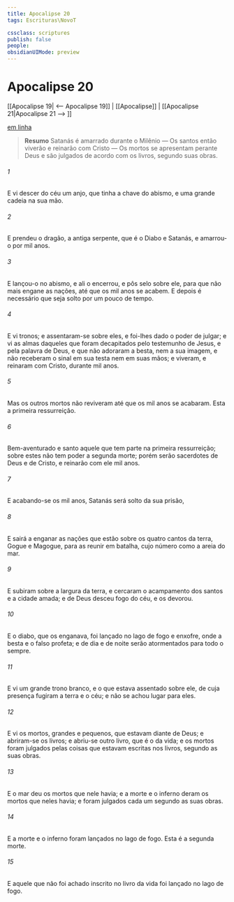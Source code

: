 ```yaml
---
title: Apocalipse 20
tags: Escrituras\NovoT

cssclass: scriptures
publish: false
people:
obsidianUIMode: preview
---
```


# Apocalipse 20
[[Apocalipse 19| <-- Apocalipse 19]] | [[Apocalipse]] | [[Apocalipse 21|Apocalipse 21 --> ]]

[em linha](https://churchofjesuschrist.org/study/scriptures/nt/rev/20?lang=por)

> __Resumo__
Satanás é amarrado durante o Milênio — Os santos então viverão e reinarão com Cristo — Os mortos se apresentam perante Deus e são julgados de acordo com os livros, segundo suas obras.

###### 1 
E vi descer do céu um anjo, que tinha a chave do abismo, e uma grande cadeia na sua mão.

###### 2 
E prendeu o dragão, a antiga serpente, que é o Diabo e Satanás, e amarrou-o por mil anos.

###### 3 
E lançou-o no abismo, e ali o encerrou, e pôs selo sobre ele, para que não mais engane as nações, até que os mil anos se acabem. E depois é necessário que seja solto por um pouco de tempo.

###### 4 
E vi tronos; e assentaram-se sobre eles, e foi-lhes dado o poder de julgar; e vi as almas daqueles que foram decapitados pelo testemunho de Jesus, e pela palavra de Deus, e que não adoraram a besta, nem a sua imagem, e não receberam o sinal em sua testa nem em suas mãos; e viveram, e reinaram com Cristo, durante mil anos.

###### 5 
Mas os outros mortos não reviveram até que os mil anos se acabaram. Esta  a primeira ressurreição.

###### 6 
Bem-aventurado e santo aquele que tem parte na primeira ressurreição; sobre estes não tem poder a segunda morte; porém serão sacerdotes de Deus e de Cristo, e reinarão com ele mil anos.

###### 7 
E acabando-se os mil anos, Satanás será solto da sua prisão,

###### 8 
E sairá a enganar as nações que estão sobre os quatro cantos da terra, Gogue e Magogue, para as reunir em batalha, cujo número  como a areia do mar.

###### 9 
E subiram sobre a largura da terra, e cercaram o acampamento dos santos e a cidade amada; e de Deus desceu fogo do céu, e os devorou.

###### 10 
E o diabo, que os enganava, foi lançado no lago de fogo e enxofre, onde  a besta e o falso profeta; e de dia e de noite serão atormentados para todo o sempre.

###### 11 
E vi um grande trono branco, e o que estava assentado sobre ele, de cuja presença fugiram a terra e o céu; e não se achou lugar para eles.

###### 12 
E vi os mortos, grandes e pequenos, que estavam diante de Deus; e abriram-se os livros; e abriu-se outro livro, que é o da vida; e os mortos foram julgados pelas coisas que estavam escritas nos livros, segundo as suas obras.

###### 13 
E o mar deu os mortos que nele havia; e a morte e o inferno deram os mortos que neles havia; e foram julgados cada um segundo as suas obras.

###### 14 
E a morte e o inferno foram lançados no lago de fogo. Esta é a segunda morte.

###### 15 
E aquele que não foi achado inscrito no livro da vida foi lançado no lago de fogo.

